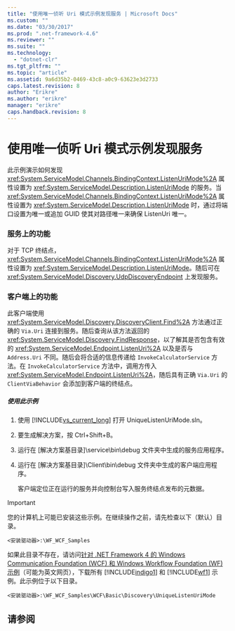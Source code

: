 ```yaml
---
title: "使用唯一侦听 Uri 模式示例发现服务 | Microsoft Docs"
ms.custom: ""
ms.date: "03/30/2017"
ms.prod: ".net-framework-4.6"
ms.reviewer: ""
ms.suite: ""
ms.technology: 
  - "dotnet-clr"
ms.tgt_pltfrm: ""
ms.topic: "article"
ms.assetid: 9a6d35b2-0469-43c8-a0c9-63623e3d2733
caps.latest.revision: 8
author: "Erikre"
ms.author: "erikre"
manager: "erikre"
caps.handback.revision: 8
---
```

# 使用唯一侦听 Uri 模式示例发现服务
此示例演示如何发现 <xref:System.ServiceModel.Channels.BindingContext.ListenUriMode%2A> 属性设置为 <xref:System.ServiceModel.Description.ListenUriMode> 的服务。当 <xref:System.ServiceModel.Channels.BindingContext.ListenUriMode%2A> 属性设置为 <xref:System.ServiceModel.Description.ListenUriMode> 时，通过将端口设置为唯一或追加 GUID 使其对路径唯一来确保 ListenUri 唯一。  
  
### 服务上的功能  
 对于 TCP 终结点，<xref:System.ServiceModel.Channels.BindingContext.ListenUriMode%2A> 属性设置为 <xref:System.ServiceModel.Description.ListenUriMode>。随后可在 <xref:System.ServiceModel.Discovery.UdpDiscoveryEndpoint> 上发现服务。  
  
### 客户端上的功能  
 此客户端使用 <xref:System.ServiceModel.Discovery.DiscoveryClient.Find%2A> 方法通过正确的 `Via.Uri` 连接到服务。随后查询从该方法返回的 <xref:System.ServiceModel.Discovery.FindResponse>，以了解其是否包含有效的 <xref:System.ServiceModel.Endpoint.ListenUri%2A> 以及是否与 `Address.Uri` 不同。随后会将合适的信息传递给 `InvokeCalculatorService` 方法。在 `InvokeCalculatorService` 方法中，调用方传入 <xref:System.ServiceModel.Endpoint.ListenUri%2A>，随后具有正确 `Via.Uri` 的 `ClientViaBehavior` 会添加到客户端的终结点。  
  
##### 使用此示例  
  
1.  使用 [!INCLUDE[vs_current_long](../../../../includes/vs-current-long-md.md)] 打开 UniqueListenUriMode.sln。  
  
2.  要生成解决方案，按 Ctrl\+Shift\+B。  
  
3.  运行在 \[解决方案基目录\]\\service\\bin\\debug 文件夹中生成的服务应用程序。  
  
4.  运行在 \[解决方案基目录\]\\Client\\bin\\debug 文件夹中生成的客户端应用程序。  
  
     客户端定位正在运行的服务并向控制台写入服务终结点发布的元数据。  
  
> [!IMPORTANT]
>  您的计算机上可能已安装这些示例。在继续操作之前，请先检查以下（默认）目录。  
>   
>  `<安装驱动器>:\WF_WCF_Samples`  
>   
>  如果此目录不存在，请访问[针对 .NET Framework 4 的 Windows Communication Foundation \(WCF\) 和 Windows Workflow Foundation \(WF\) 示例](http://go.microsoft.com/fwlink/?LinkId=150780)（可能为英文网页），下载所有 [!INCLUDE[indigo1](../../../../includes/indigo1-md.md)] 和 [!INCLUDE[wf1](../../../../includes/wf1-md.md)] 示例。此示例位于以下目录。  
>   
>  `<安装驱动器>:\WF_WCF_Samples\WCF\Basic\Discovery\UniqueListenUriMode`  
  
## 请参阅